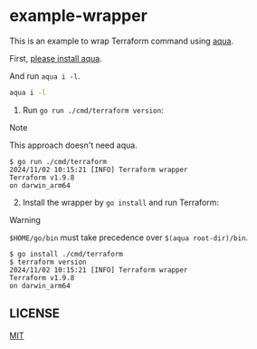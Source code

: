 # example-wrapper

This is an example to wrap Terraform command using [aqua](https://aquaproj.github.io/).

First, [please install aqua](https://aquaproj.github.io/docs/install).

And run `aqua i -l`.

```sh
aqua i -l
```

1. Run `go run ./cmd/terraform version`:

> [!NOTE]
> This approach doesn't need aqua.

```console
$ go run ./cmd/terraform
2024/11/02 10:15:21 [INFO] Terraform wrapper
Terraform v1.9.8
on darwin_arm64
```

2. Install the wrapper by `go install` and run Terraform:

> [!WARNING]
> `$HOME/go/bin` must take precedence over `$(aqua root-dir)/bin`.

```console
$ go install ./cmd/terraform
$ terraform version
2024/11/02 10:15:21 [INFO] Terraform wrapper
Terraform v1.9.8
on darwin_arm64
```

## LICENSE

[MIT](LICENSE)
